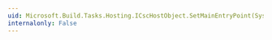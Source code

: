 ```yaml
---
uid: Microsoft.Build.Tasks.Hosting.ICscHostObject.SetMainEntryPoint(System.String,System.String)
internalonly: False
---
```

